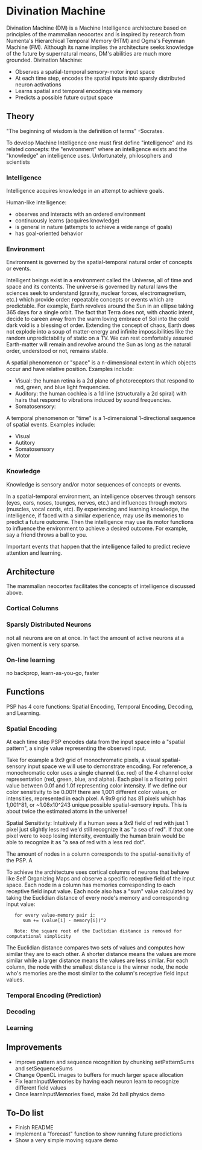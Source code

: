 # Divination Machine

Divination Machine (DM) is a Machine Intelligence architecture based on principles of the mammalian neocortex and is inspired by research from Numenta's Hierarchical Temporal Memory (HTM) and Ogma's Feynman Machine (FM).  Although its name implies the architecture seeks knowledge of the future by supernatural means, DM's abilities are much more grounded.  Divination Machine:

- Observes a spatial-temporal sensory-motor input space
- At each time step, encodes the spatial inputs into sparsly distributed neuron activations
- Learns spatial and temporal encodings via memory
- Predicts a possible future output space

## Theory

"The beginning of wisdom is the definition of terms" -Socrates.  

To develop Machine Intelligence one must first define "intelligence" and its related concepts: the "environment" where an intelligence exists and the "knowledge" an intelligence uses.  Unfortunately, philosophers and scientists 

### Intelligence

Intelligence acquires knowledge in an attempt to achieve goals. 

Human-like intelligence:
- observes and interacts with an ordered environment
- continuously learns (acquires knowledge)
- is general in nature (attempts to achieve a wide range of goals)
- has goal-oriented behavior

### Environment

Environment is governed by the spatial-temporal natural order of concepts or events.

Intelligent beings exist in a environment called the Universe, all of time and space and its contents.  The universe is governed by natural laws the sciences seek to understand (gravity, nuclear forces, electromagnetism, etc.) which provide order: repeatable concepts or events which are predictable.  For example, Earth revolves around the Sun in an ellipse taking 365 days for a single orbit.  The fact that Terra does not, with chaotic intent, decide to careen away from the warm loving embrace of Sol into the cold dark void is a blessing of order.  Extending the concept of chaos, Earth does not explode into a soup of matter-energy and infinite impossibilities like the random unpredictability of static on a TV.  We can rest comfortably assured Earth-matter will remain and revolve around the Sun as long as the natural order, understood or not, remains stable.

A spatial phenomenon or "space" is a n-dimensional extent in which objects occur and have relative position.  Examples include:
- Visual: the human retina is a 2d plane of photoreceptors that respond to red, green, and blue light frequencies.
- Auditory: the human cochlea is a 1d line (structurally a 2d spiral) with hairs that respond to vibrations induced by sound frequencies.
- Somatosensory: 

A temporal phenomenon or "time" is a 1-dimensional 1-directional sequence of spatial events.  Examples include:
- Visual
- Autitory
- Somatosensory
- Motor

### Knowledge

Knowledge is sensory and/or motor sequences of concepts or events.

In a spatial-temporal environment, an intelligence observes through sensors (eyes, ears, noses, tounges, nerves, etc.) and influences through motors (muscles, vocal cords, etc).  By experiencing and learning knowledge, the intelligence, if faced with a similar experience, may use its memories to predict a future outcome.  Then the intelligence may use its motor functions to influence the environment to achieve a desired outcome.  For example, say a friend throws a ball to you.  


Important events that happen that the intelligence failed to predict recieve attention and learning.

## Architecture

The mammalian neocortex facilitates the concepts of intelligence discussed above.

### Cortical Columns

### Sparsly Distributed Neurons

not all neurons are on at once.  In fact the amount of active neurons at a given moment is very sparse.

### On-line learning

no backprop, learn-as-you-go, faster

## Functions

PSP has 4 core functions: Spatial Encoding, Temporal Encoding, Decoding, and Learning.

### Spatial Encoding

At each time step PSP encodes data from the input space into a "spatial pattern", a single value representing the observed input.



Take for example a 9x9 grid of monochromatic pixels, a visual spatial-sensory input space we will use to demonstrate encoding.  For reference, a monochromatic color uses a single channel (i.e. red) of the 4 channel color representation (red, green, blue, and alpha).  Each pixel is a floating point value between 0.0f and 1.0f representing color intensity.  If we define our color sensitivity to be 0.001f there are 1,001 different color values, or intensities, represented in each pixel.  A 9x9 grid has 81 pixels which has 1,001^81, or ~1.08x10^243 unique possible spatial-sensory inputs.  This is about twice the estimated atoms in the universe!

Spatial Sensitivity:  Intuitively if a human sees a 9x9 field of red with just 1 pixel just slightly less red we'd still recognize it as "a sea of red".  If that one pixel were to keep losing intensity, eventually the human brain would be able to recognize it as "a sea of red with a less red dot".  

The amount of nodes in a column corresponds to the spatial-sensitivity of the PSP.  A 


To achieve the architecture uses cortical columns of neurons that behave like Self Organizing Maps and observe a specific receptive field of the input space.  Each node in a column has memories corresponding to each receptive field input value.  Each node also has a "sum" value calculated by taking the Euclidian distance of every node's memory and corresponding input value:
```
   for every value-memory pair i:
      sum += (value[i] - memory[i])^2
      
   Note: the square root of the Euclidian distance is removed for computational simplicity
```

The Euclidian distance compares two sets of values and computes how similar they are to each other.  A shorter distance means the values are more similar while a larger distance means the values are less similar.  For each column, the node with the smallest distance is the winner node, the node who's memories are the most similar to the column's receptive field input values.

### Temporal Encoding (Prediction)

### Decoding

### Learning

## Improvements
- Improve pattern and sequence recognition by chunking setPatternSums and setSequenceSums
- Change OpenCL images to buffers for much larger space allocation
- Fix learnInputMemories by having each neuron learn to recognize different field values
- Once learnInputMemories fixed, make 2d ball physics demo



## To-Do list
- Finish README
- Implement a "forecast" function to show running future predictions
- Show a very simple moving square demo

